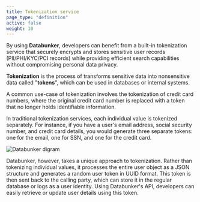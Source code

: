 ```yaml
---
title: Tokenization service
page_type: "definition"
active: false
weight: 10
---
```

By using **Databunker**, developers can benefit from a built-in tokenization service that securely encrypts and stores sensitive user records (PII/PHI/KYC/PCI records) while providing efficient search capabilities without compromising personal data privacy.

**Tokenization** is the process of transforms sensitive data into nonsensitive data called "**tokens**", which can be used in databases or internal systems.

A common use-case of tokenization involves the tokenization of credit card numbers, where the original credit card number is replaced with a token that no longer holds identifiable information.

In traditional tokenization services, each individual value is tokenized separately. For instance, if you have a user's email address, social security number, and credit card details, you would generate three separate tokens: one for the email, one for SSN, and one for the credit card.

![Databunker digram](/img/diagram.png)

Databunker, however, takes a unique approach to tokenization. Rather than tokenizing individual values, it processes the entire user object as a JSON structure and generates a random user token in UUID format. This token is then sent back to the calling party, which can store it in the regular database or logs as a user identity. Using Databunker's API, developers can easily retrieve or update user details using this token.
